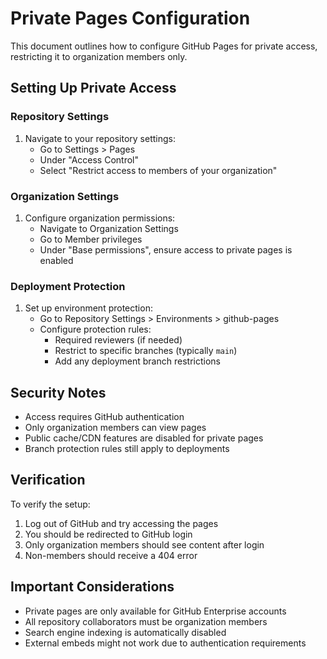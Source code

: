 
# Private Pages Configuration

This document outlines how to configure GitHub Pages for private access, restricting it to organization members only.

## Setting Up Private Access

### Repository Settings

1. Navigate to your repository settings:
   - Go to Settings > Pages
   - Under "Access Control"
   - Select "Restrict access to members of your organization"

### Organization Settings

1. Configure organization permissions:
   - Navigate to Organization Settings
   - Go to Member privileges
   - Under "Base permissions", ensure access to private pages is enabled

### Deployment Protection

1. Set up environment protection:
   - Go to Repository Settings > Environments > github-pages
   - Configure protection rules:
     - Required reviewers (if needed)
     - Restrict to specific branches (typically `main`)
     - Add any deployment branch restrictions

## Security Notes

- Access requires GitHub authentication
- Only organization members can view pages
- Public cache/CDN features are disabled for private pages
- Branch protection rules still apply to deployments

## Verification

To verify the setup:

1. Log out of GitHub and try accessing the pages
2. You should be redirected to GitHub login
3. Only organization members should see content after login
4. Non-members should receive a 404 error

## Important Considerations

- Private pages are only available for GitHub Enterprise accounts
- All repository collaborators must be organization members
- Search engine indexing is automatically disabled
- External embeds might not work due to authentication requirements
